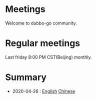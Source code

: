 # Meetings

Welcome to dubbo-go community.

# Regular meetings

Last friday 8:00 PM CST(Beijing) monthly.

# Summary

* 2020-04-26 : [English](summary/20200426/en.md)  [Chinese](summary/20200426/en.md)